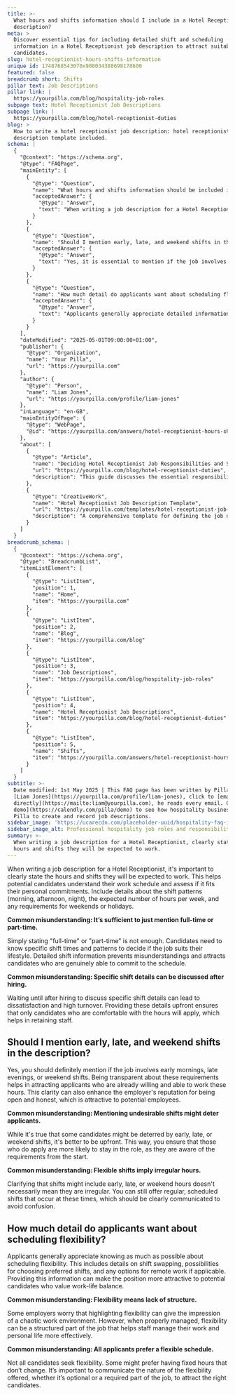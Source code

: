 ```yaml
---
title: >-
  What hours and shifts information should I include in a Hotel Receptionist job
  description?
meta: >
  Discover essential tips for including detailed shift and scheduling
  information in a Hotel Receptionist job description to attract suitable
  candidates.
slug: hotel-receptionist-hours-shifts-information
unique id: 1748768543070x908034388698178600
featured: false
breadcrumb short: Shifts
pillar text: Job Descriptions
pillar link: |
  https://yourpilla.com/blog/hospitality-job-roles
subpage text: Hotel Receptionist Job Descriptions
subpage link: |
  https://yourpilla.com/blog/hotel-receptionist-duties
blog: >
  How to write a hotel receptionist job description: hotel receptionist job
  description template included.
schema: |
  {
    "@context": "https://schema.org",
    "@type": "FAQPage",
    "mainEntity": [
      {
        "@type": "Question",
        "name": "What hours and shifts information should be included in a Hotel Receptionist job description?",
        "acceptedAnswer": {
          "@type": "Answer",
          "text": "When writing a job description for a Hotel Receptionist, clearly state the hours and shifts they will be expected to work. Include details about the shift patterns (morning, afternoon, night), the expected number of hours per week, and any requirements for weekends or holidays. This ensures potential candidates understand their work schedule and can assess if it fits their personal commitments."
        }
      },
      {
        "@type": "Question",
        "name": "Should I mention early, late, and weekend shifts in the description?",
        "acceptedAnswer": {
          "@type": "Answer",
          "text": "Yes, it is essential to mention if the job involves early mornings, late evenings, or weekend shifts in the description. Being transparent about these requirements helps in attracting applicants who are already willing and able to work these hours. This clarity can also enhance the employer's reputation for being open and honest, which is attractive to potential employees."
        }
      },
      {
        "@type": "Question",
        "name": "How much detail do applicants want about scheduling flexibility?",
        "acceptedAnswer": {
          "@type": "Answer",
          "text": "Applicants generally appreciate detailed information about scheduling flexibility. This includes details on shift swapping, possibilities for choosing preferred shifts, and any options for remote work if applicable. Providing this information can make the position more attractive to candidates who value work-life balance."
        }
      }
    ],
    "dateModified": "2025-05-01T09:00:00+01:00",
    "publisher": {
      "@type": "Organization",
      "name": "Your Pilla",
      "url": "https://yourpilla.com"
    },
    "author": {
      "@type": "Person",
      "name": "Liam Jones",
      "url": "https://yourpilla.com/profile/liam-jones"
    },
    "inLanguage": "en-GB",
    "mainEntityOfPage": {
      "@type": "WebPage",
      "@id": "https://yourpilla.com/answers/hotel-receptionist-hours-shifts-information"
    },
    "about": [
      {
        "@type": "Article",
        "name": "Deciding Hotel Receptionist Job Responsibilities and Skills",
        "url": "https://yourpilla.com/blog/hotel-receptionist-duties",
        "description": "This guide discusses the essential responsibilities and skills needed when hiring a Hotel Receptionist."
      },
      {
        "@type": "CreativeWork",
        "name": "Hotel Receptionist Job Description Template",
        "url": "https://yourpilla.com/templates/hotel-receptionist-job-description",
        "description": "A comprehensive template for defining the job description for a Hotel Receptionist position."
      }
    ]
  }
breadcrumb_schema: |
  {
    "@context": "https://schema.org",
    "@type": "BreadcrumbList",
    "itemListElement": [
      {
        "@type": "ListItem",
        "position": 1,
        "name": "Home",
        "item": "https://yourpilla.com"
      },
      {
        "@type": "ListItem",
        "position": 2,
        "name": "Blog",
        "item": "https://yourpilla.com/blog"
      },
      {
        "@type": "ListItem",
        "position": 3,
        "name": "Job Descriptions",
        "item": "https://yourpilla.com/blog/hospitality-job-roles"
      },
      {
        "@type": "ListItem",
        "position": 4,
        "name": "Hotel Receptionist Job Descriptions",
        "item": "https://yourpilla.com/blog/hotel-receptionist-duties"
      },
      {
        "@type": "ListItem",
        "position": 5,
        "name": "Shifts",
        "item": "https://yourpilla.com/answers/hotel-receptionist-hours-shifts-information"
      }
    ]
  }
subtitle: >-
  Date modified: 1st May 2025 | This FAQ page has been written by Pilla Founder,
  [Liam Jones](https://yourpilla.com/profile/liam-jones), click to [email Liam
  directly](https://mailto:liam@yourpilla.com), he reads every email. Or [book a
  demo](https://calendly.com/pilla/demo) to see how hospitality businesses use
  Pilla to create and record job descriptions.
sidebar_image: 'https://ucarecdn.com/placeholder-uuid/hospitality-faq-image.jpg'
sidebar_image_alt: Professional hospitality job roles and responsibilities
summary: >-
  When writing a job description for a Hotel Receptionist, clearly state the
  hours and shifts they will be expected to work.
---
```

When writing a job description for a Hotel Receptionist, it's important to clearly state the hours and shifts they will be expected to work. This helps potential candidates understand their work schedule and assess if it fits their personal commitments. Include details about the shift patterns (morning, afternoon, night), the expected number of hours per week, and any requirements for weekends or holidays.

**Common misunderstanding: It’s sufficient to just mention full-time or part-time.**

Simply stating "full-time" or "part-time" is not enough. Candidates need to know specific shift times and patterns to decide if the job suits their lifestyle. Detailed shift information prevents misunderstandings and attracts candidates who are genuinely able to commit to the schedule.

**Common misunderstanding: Specific shift details can be discussed after hiring.**

Waiting until after hiring to discuss specific shift details can lead to dissatisfaction and high turnover. Providing these details upfront ensures that only candidates who are comfortable with the hours will apply, which helps in retaining staff.

## Should I mention early, late, and weekend shifts in the description?

Yes, you should definitely mention if the job involves early mornings, late evenings, or weekend shifts. Being transparent about these requirements helps in attracting applicants who are already willing and able to work these hours. This clarity can also enhance the employer's reputation for being open and honest, which is attractive to potential employees.

**Common misunderstanding: Mentioning undesirable shifts might deter applicants.**

While it's true that some candidates might be deterred by early, late, or weekend shifts, it's better to be upfront. This way, you ensure that those who do apply are more likely to stay in the role, as they are aware of the requirements from the start.

**Common misunderstanding: Flexible shifts imply irregular hours.**

Clarifying that shifts might include early, late, or weekend hours doesn't necessarily mean they are irregular. You can still offer regular, scheduled shifts that occur at these times, which should be clearly communicated to avoid confusion.

## How much detail do applicants want about scheduling flexibility?

Applicants generally appreciate knowing as much as possible about scheduling flexibility. This includes details on shift swapping, possibilities for choosing preferred shifts, and any options for remote work if applicable. Providing this information can make the position more attractive to potential candidates who value work-life balance.

**Common misunderstanding: Flexibility means lack of structure.**

Some employers worry that highlighting flexibility can give the impression of a chaotic work environment. However, when properly managed, flexibility can be a structured part of the job that helps staff manage their work and personal life more effectively.

**Common misunderstanding: All applicants prefer a flexible schedule.**

Not all candidates seek flexibility. Some might prefer having fixed hours that don’t change. It’s important to communicate the nature of the flexibility offered, whether it’s optional or a required part of the job, to attract the right candidates.
